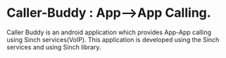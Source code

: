 # Caller-Buddy : App-->App Calling.
Caller Buddy is an android application which provides App-App calling using Sinch services(VoIP). 
This application is developed using the Sinch services and using Sinch library.
